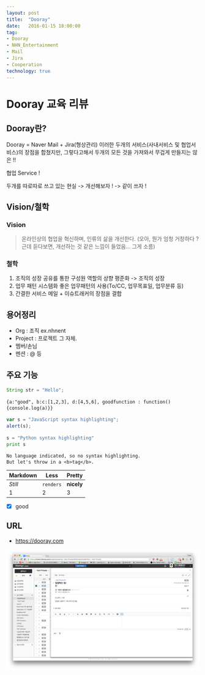 ```yaml
---
layout: post
title:  "Dooray"
date:   2016-01-15 18:00:00
tag:
- Dooray
- NHN_Entertainment
- Mail
- Jira
- Cooperation
technology: true
---
```


# Dooray 교육 리뷰

## Dooray란?
Dooray = Naver Mail + Jira(형상관리)
이러한 두개의 서비스(사내서비스 및 협업서비스)의 장점을 합쳤지만, 그렇다고해서 두개의 모든 것을 가져와서 무겁게 만들지는 않은 !!

협업 Service !

두개를 따로따로 쓰고 있는 현실 -> 개선해보자 ! -> 같이 쓰자 !



## Vision/철학

### Vision

> 온라인상의 협업을 혁신하며, 인류의 삶을 개선한다.
> (오아, 뭔가 엄청 거창하다 ? 근데 듣다보면, 개선하는 것 같은 느낌이 들었음... 그게 소름)

### 철학

1. 조직의 성장
    공유를 통한 구성원 역할의 상향 평준화 -> 조직의 성장
2. 업무 패턴 시스템화
    좋은 업무패턴의 사용(To/CC, 업무목표일, 업무분류 등)
3. 간결한 서비스
    메일 + 이슈트래커의 장점을 결합

## 용어정리
- Org : 조직 ex.nhnent
- Project : 프로젝트 그 자체.
- 멤버/손님
- 멘션 : @ 등

## 주요 기능
```java
String str = "Hello";
```

```json:prettify
{a:"good", b:c:[1,2,3], d:[4,5,6], goodfunction : function(){console.log(a)}}
```

```javascript
var s = "JavaScript syntax highlighting";
alert(s);
```
 
```python
s = "Python syntax highlighting"
print s
```
 
```
No language indicated, so no syntax highlighting. 
But let's throw in a <b>tag</b>.
```

Markdown | Less | Pretty
--- | --- | ---
*Still* | `renders` | **nicely**
1 | 2 | 3
 
 
- [x] good


## URL
- https://dooray.com


![Dooray](/assets/images/dooray.png)